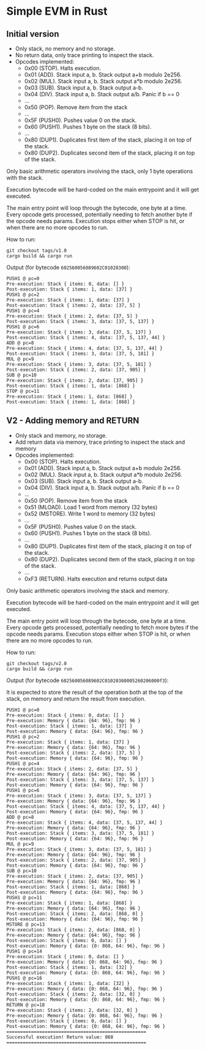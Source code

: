 # Simple EVM in Rust

## Initial version

- Only stack, no memory and no storage.
- No return data, only trace printing to inspect the stack.
- Opcodes implemented: 
  - 0x00 (STOP). Halts execution.
  - 0x01 (ADD). Stack input a, b. Stack output a+b modulo 2e256.
  - 0x02 (MUL). Stack input a, b. Stack output a*b modulo 2e256.
  - 0x03 (SUB). Stack input a, b. Stack output a-b.
  - 0x04 (DIV). Stack input a, b. Stack output a/b. Panic if b == 0
  - ...
  - 0x50 (POP). Remove item from the stack
  - ...
  - 0x5F (PUSH0). Pushes value 0 on the stack.
  - 0x60 (PUSH1). Pushes 1 byte on the stack (8 bits).
  - ...
  - 0x80 (DUP1). Duplicates first item of the stack, placing it on top of the stack.
  - 0x80 (DUP2). Duplicates second item of the stack, placing it on top of the stack.

Only basic arithmetic operators involving the stack, only 1 byte operations with the stack.

Execution bytecode will be hard-coded on the main entrypoint and it will get executed. 

The main entry point will loop through the bytecode, one byte at a time. Every opcode gets processed, potentially needing to fetch another byte if the opcode needs params. Execution stops either when STOP is hit, or when there are no more opcodes to run. 

How to run: 

```
git checkout tags/v1.0
cargo build && cargo run
```

Output (for bytecode `602560056089602C01020300`): 

```
PUSH1 @ pc=0
Pre-execution: Stack { items: 0, data: [] }
Post-execution: Stack { items: 1, data: [37] }
PUSH1 @ pc=2
Pre-execution: Stack { items: 1, data: [37] }
Post-execution: Stack { items: 2, data: [37, 5] }
PUSH1 @ pc=4
Pre-execution: Stack { items: 2, data: [37, 5] }
Post-execution: Stack { items: 3, data: [37, 5, 137] }
PUSH1 @ pc=6
Pre-execution: Stack { items: 3, data: [37, 5, 137] }
Post-execution: Stack { items: 4, data: [37, 5, 137, 44] }
ADD @ pc=8
Pre-execution: Stack { items: 4, data: [37, 5, 137, 44] }
Post-execution: Stack { items: 3, data: [37, 5, 181] }
MUL @ pc=9
Pre-execution: Stack { items: 3, data: [37, 5, 181] }
Post-execution: Stack { items: 2, data: [37, 905] }
SUB @ pc=10
Pre-execution: Stack { items: 2, data: [37, 905] }
Post-execution: Stack { items: 1, data: [868] }
STOP @ pc=11
Pre-execution: Stack { items: 1, data: [868] }
Post-execution: Stack { items: 1, data: [868] }
```

## V2 - Adding memory and RETURN

- Only stack and memory, no storage.
- Add return data via memory, trace printing to inspect the stack and memory
- Opcodes implemented: 
  - 0x00 (STOP). Halts execution.
  - 0x01 (ADD). Stack input a, b. Stack output a+b modulo 2e256.
  - 0x02 (MUL). Stack input a, b. Stack output a*b modulo 2e256.
  - 0x03 (SUB). Stack input a, b. Stack output a-b.
  - 0x04 (DIV). Stack input a, b. Stack output a/b. Panic if b == 0
  - ...
  - 0x50 (POP). Remove item from the stack
  - 0x51 (MLOAD). Load 1 word from memory (32 bytes)
  - 0x52 (MSTORE). Write 1 word to memory (32 bytes)
  - ...
  - 0x5F (PUSH0). Pushes value 0 on the stack.
  - 0x60 (PUSH1). Pushes 1 byte on the stack (8 bits).
  - ...
  - 0x80 (DUP1). Duplicates first item of the stack, placing it on top of the stack.
  - 0x80 (DUP2). Duplicates second item of the stack, placing it on top of the stack.
  - ...
  - 0xF3 (RETURN). Halts execution and returns output data

Only basic arithmetic operators involving the stack and memory.

Execution bytecode will be hard-coded on the main entrypoint and it will get executed. 

The main entry point will loop through the bytecode, one byte at a time. Every opcode gets processed, potentially needing to fetch more bytes if the opcode needs params. Execution stops either when STOP is hit, or when there are no more opcodes to run. 

How to run: 

```
git checkout tags/v2.0
cargo build && cargo run
```

Output (for bytecode `602560056089602C01020360005260206000f3`): 

It is expected to store the result of the operation both at the top of the stack, on memory and return the result from execution.

```
PUSH1 @ pc=0
Pre-execution: Stack { items: 0, data: [] }
Pre-execution: Memory { data: {64: 96}, fmp: 96 }
Post-execution: Stack { items: 1, data: [37] }
Post-execution: Memory { data: {64: 96}, fmp: 96 }
PUSH1 @ pc=2
Pre-execution: Stack { items: 1, data: [37] }
Pre-execution: Memory { data: {64: 96}, fmp: 96 }
Post-execution: Stack { items: 2, data: [37, 5] }
Post-execution: Memory { data: {64: 96}, fmp: 96 }
PUSH1 @ pc=4
Pre-execution: Stack { items: 2, data: [37, 5] }
Pre-execution: Memory { data: {64: 96}, fmp: 96 }
Post-execution: Stack { items: 3, data: [37, 5, 137] }
Post-execution: Memory { data: {64: 96}, fmp: 96 }
PUSH1 @ pc=6
Pre-execution: Stack { items: 3, data: [37, 5, 137] }
Pre-execution: Memory { data: {64: 96}, fmp: 96 }
Post-execution: Stack { items: 4, data: [37, 5, 137, 44] }
Post-execution: Memory { data: {64: 96}, fmp: 96 }
ADD @ pc=8
Pre-execution: Stack { items: 4, data: [37, 5, 137, 44] }
Pre-execution: Memory { data: {64: 96}, fmp: 96 }
Post-execution: Stack { items: 3, data: [37, 5, 181] }
Post-execution: Memory { data: {64: 96}, fmp: 96 }
MUL @ pc=9
Pre-execution: Stack { items: 3, data: [37, 5, 181] }
Pre-execution: Memory { data: {64: 96}, fmp: 96 }
Post-execution: Stack { items: 2, data: [37, 905] }
Post-execution: Memory { data: {64: 96}, fmp: 96 }
SUB @ pc=10
Pre-execution: Stack { items: 2, data: [37, 905] }
Pre-execution: Memory { data: {64: 96}, fmp: 96 }
Post-execution: Stack { items: 1, data: [868] }
Post-execution: Memory { data: {64: 96}, fmp: 96 }
PUSH1 @ pc=11
Pre-execution: Stack { items: 1, data: [868] }
Pre-execution: Memory { data: {64: 96}, fmp: 96 }
Post-execution: Stack { items: 2, data: [868, 0] }
Post-execution: Memory { data: {64: 96}, fmp: 96 }
MSTORE @ pc=13
Pre-execution: Stack { items: 2, data: [868, 0] }
Pre-execution: Memory { data: {64: 96}, fmp: 96 }
Post-execution: Stack { items: 0, data: [] }
Post-execution: Memory { data: {0: 868, 64: 96}, fmp: 96 }
PUSH1 @ pc=14
Pre-execution: Stack { items: 0, data: [] }
Pre-execution: Memory { data: {0: 868, 64: 96}, fmp: 96 }
Post-execution: Stack { items: 1, data: [32] }
Post-execution: Memory { data: {0: 868, 64: 96}, fmp: 96 }
PUSH1 @ pc=16
Pre-execution: Stack { items: 1, data: [32] }
Pre-execution: Memory { data: {0: 868, 64: 96}, fmp: 96 }
Post-execution: Stack { items: 2, data: [32, 0] }
Post-execution: Memory { data: {0: 868, 64: 96}, fmp: 96 }
RETURN @ pc=18
Pre-execution: Stack { items: 2, data: [32, 0] }
Pre-execution: Memory { data: {0: 868, 64: 96}, fmp: 96 }
Post-execution: Stack { items: 0, data: [] }
Post-execution: Memory { data: {0: 868, 64: 96}, fmp: 96 }
===================================================
Successful execution! Return value: 868
===================================================
```